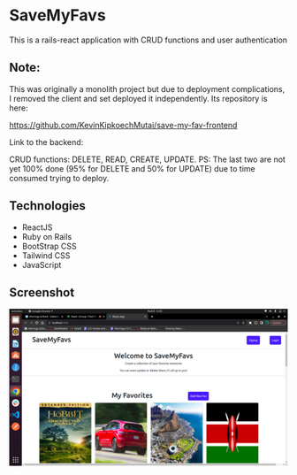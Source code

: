 # SaveMyFavs
This is a rails-react application with CRUD functions and user authentication

## Note:
This was originally a monolith project but due to deployment complications, I removed the client and set deployed it independently. Its repository is here: 

https://github.com/KevinKipkoechMutai/save-my-fav-frontend 

Link to the backend: 

CRUD functions: DELETE, READ, CREATE, UPDATE. PS: The last two are not yet 100% done (95% for DELETE and 50% for UPDATE) due to time consumed trying to deploy.

## Technologies
- ReactJS
- Ruby on Rails
- BootStrap CSS
- Tailwind CSS
- JavaScript



## Screenshot

![screenshot](./Screenshot%20from%202022-12-08%2012-05-08.png)


